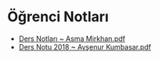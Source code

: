 # Öğrenci Notları

<!--Index-->

- [Ders Notları ~ Asma Mirkhan.pdf](https://github.com//yedhrab/IstanbulUniversity-CE/raw/master/2.%20S%C4%B1n%C4%B1f%201.%20D%C3%B6nem%20Notlar%C4%B1/Differantial%20Equations/%C3%96%C4%9Frenci%20Notlar%C4%B1/Ders%20Notlar%C4%B1%20~%20Asma%20Mirkhan.pdf)
- [Ders Notu 2018 ~ Ayşenur Kumbasar.pdf](https://github.com//yedhrab/IstanbulUniversity-CE/raw/master/2.%20S%C4%B1n%C4%B1f%201.%20D%C3%B6nem%20Notlar%C4%B1/Differantial%20Equations/%C3%96%C4%9Frenci%20Notlar%C4%B1/Ders%20Notu%202018%20~%20Ay%C5%9Fenur%20Kumbasar.pdf)

<!--Index-->
